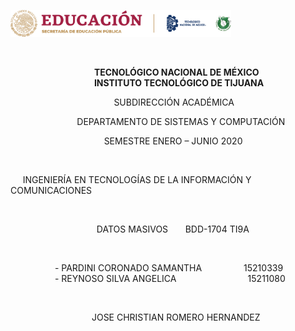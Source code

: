 <img src="https://github.com/Angi-Reynoso/Random_Forest_Classifier/blob/master/encabezado.png" 
alt="Title" width="70%">

&nbsp;

&nbsp;&nbsp;&nbsp;&nbsp;&nbsp;&nbsp;&nbsp;&nbsp;&nbsp;&nbsp;&nbsp;&nbsp;&nbsp;&nbsp;&nbsp;&nbsp;&nbsp;&nbsp;&nbsp;&nbsp;&nbsp;&nbsp;&nbsp;&nbsp;&nbsp;&nbsp;&nbsp;&nbsp;&nbsp;&nbsp;&nbsp;&nbsp;&nbsp;  **TECNOLÓGICO NACIONAL DE MÉXICO**  
&nbsp;&nbsp;&nbsp;&nbsp;&nbsp;&nbsp;&nbsp;&nbsp;&nbsp;&nbsp;&nbsp;&nbsp;&nbsp;&nbsp;&nbsp;&nbsp;&nbsp;&nbsp;&nbsp;&nbsp;&nbsp;&nbsp;&nbsp;&nbsp;&nbsp;&nbsp;&nbsp;&nbsp;&nbsp;&nbsp;&nbsp;&nbsp;&nbsp; **INSTITUTO TECNOLÓGICO DE TIJUANA**  

&nbsp;&nbsp;&nbsp;&nbsp;&nbsp;&nbsp;&nbsp;&nbsp;&nbsp;&nbsp;&nbsp;&nbsp;&nbsp;&nbsp;&nbsp;&nbsp;&nbsp;&nbsp;&nbsp;&nbsp;&nbsp;&nbsp;&nbsp;&nbsp;&nbsp;&nbsp;&nbsp;&nbsp;&nbsp;&nbsp;&nbsp;&nbsp;&nbsp;&nbsp;&nbsp;&nbsp;&nbsp;&nbsp;&nbsp;&nbsp;&nbsp; SUBDIRECCIÓN ACADÉMICA  

&nbsp;&nbsp;&nbsp;&nbsp;&nbsp;&nbsp;&nbsp;&nbsp;&nbsp;&nbsp;&nbsp;&nbsp;&nbsp;&nbsp;&nbsp;&nbsp;&nbsp;&nbsp;&nbsp;&nbsp;&nbsp;&nbsp;&nbsp;&nbsp;&nbsp;&nbsp; DEPARTAMENTO DE SISTEMAS Y COMPUTACIÓN  

&nbsp;&nbsp;&nbsp;&nbsp;&nbsp;&nbsp;&nbsp;&nbsp;&nbsp;&nbsp;&nbsp;&nbsp;&nbsp;&nbsp;&nbsp;&nbsp;&nbsp;&nbsp;&nbsp;&nbsp;&nbsp;&nbsp;&nbsp;&nbsp;&nbsp;&nbsp;&nbsp;&nbsp;&nbsp;&nbsp;&nbsp;&nbsp;&nbsp;&nbsp;&nbsp;&nbsp;&nbsp; SEMESTRE ENERO – JUNIO 2020  

&nbsp;

&nbsp;&nbsp;&nbsp;&nbsp; INGENIERÍA EN TECNOLOGÍAS DE LA INFORMACIÓN Y COMUNICACIONES  

&nbsp;

&nbsp;&nbsp;&nbsp;&nbsp;&nbsp;&nbsp;&nbsp;&nbsp;&nbsp;&nbsp;&nbsp;&nbsp;&nbsp;&nbsp;&nbsp;&nbsp;&nbsp;&nbsp;&nbsp;&nbsp;&nbsp;&nbsp;&nbsp;&nbsp;&nbsp;&nbsp;&nbsp;&nbsp;&nbsp;&nbsp;&nbsp;&nbsp;&nbsp;&nbsp; DATOS MASIVOS &nbsp;&nbsp;&nbsp;&nbsp;&nbsp; BDD-1704 TI9A    

&nbsp;

&nbsp;&nbsp;&nbsp;&nbsp;&nbsp;&nbsp;&nbsp;&nbsp;&nbsp;&nbsp;&nbsp;&nbsp;&nbsp;&nbsp;&nbsp;&nbsp;&nbsp; - PARDINI CORONADO SAMANTHA &nbsp;&nbsp;&nbsp;&nbsp;&nbsp;&nbsp;&nbsp;&nbsp;&nbsp;&nbsp;&nbsp;&nbsp;&nbsp;&nbsp;&nbsp; 15210339  
&nbsp;&nbsp;&nbsp;&nbsp;&nbsp;&nbsp;&nbsp;&nbsp;&nbsp;&nbsp;&nbsp;&nbsp;&nbsp;&nbsp;&nbsp;&nbsp;&nbsp; - REYNOSO SILVA ANGELICA &nbsp;&nbsp;&nbsp;&nbsp;&nbsp;&nbsp;&nbsp;&nbsp;&nbsp;&nbsp;&nbsp;&nbsp;&nbsp;&nbsp;&nbsp;&nbsp;&nbsp;&nbsp;&nbsp;&nbsp;&nbsp;&nbsp;&nbsp;&nbsp;&nbsp;&nbsp;&nbsp; 15211080  


&nbsp;

&nbsp;&nbsp;&nbsp;&nbsp;&nbsp;&nbsp;&nbsp;&nbsp;&nbsp;&nbsp;&nbsp;&nbsp;&nbsp;&nbsp;&nbsp;&nbsp;&nbsp;&nbsp;&nbsp;&nbsp;&nbsp;&nbsp;&nbsp;&nbsp;&nbsp;&nbsp;&nbsp;&nbsp;&nbsp;&nbsp;&nbsp;&nbsp; JOSE CHRISTIAN ROMERO HERNANDEZ    
